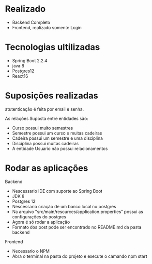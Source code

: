 # Realizado

<ul> 
  <li>Backend Completo</li> 
  <li>Frontend, realizado somente Login</li> 
</ul>

# Tecnologias ultilizadas
<ul> 
  <li>Spring Boot 2.2.4</li> 
  <li>java 8</li>
  <li>Postgres12</li>
  <li>React16</li>
</ul>

# Suposições realizadas
 atutenticação é feita por email e senha.
 
 As relações Suposta entre entidades são: 
    <ul>
    <li>Curso possui muito semestres</li>
    <li>Semestre possui um curso e muitas cadeiras</li>
    <li>Cadeira possui um semestre e uma disciplina</li>
    <li>Disciplina possui muitas cadeiras</li>
    <li>A entidade Usuario não possui relacionamentos</li>
    </ul>
    
# Rodar as aplicações
 
 Backend 
    <ul>
    <li>Nescessario IDE com suporte ao Spring Boot</li>
    <li>JDK 8</li>
    <li>Postgres 12</li>
    <li>Nescessario criação de um banco local no postgres</li>
    <li>Na arquivo "src/main/resources/application.properties" possui as configurações do postgres</li>
    <li>Agora é só rodar a aplicação</li>
    <li>Formato dos post pode ser encontrado no README.md da pasta backend</li>
    </ul>
  
 Frontend 
    <ul>
    <li>Necessario o NPM</li>
    <li>Abra o terminal na pasta do projeto e execute o camando npm start</li>
    </ul>
